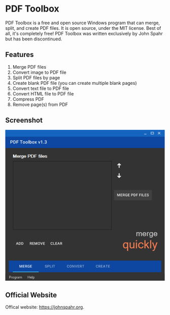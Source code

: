 # PDF Toolbox
PDF Toolbox is a free and open source Windows program that can merge, split, and create PDF files. It is open source, under the MIT license. Best of all, it's completely free! PDF Toolbox was written exclusively by John Spahr but has been discontinued.

## Features
1. Merge PDF files
2. Convert image to PDF file
3. Split PDF files by page
4. Create blank PDF file (you can create multiple blank pages)
5. Convert text file to PDF file
6. Convert HTML file to PDF file
7. Compress PDF
8. Remove page(s) from PDF

## Screenshot
![Screenshot](https://github.com/JohnSpahr/PDFToolbox/blob/master/pdf%20toolbox%20screenshot.PNG?raw=true)

## Official Website
Offical website: https://johnspahr.org.
